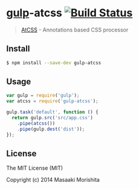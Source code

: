 # [gulp](http://gulpjs.com)-atcss [![Build Status](https://travis-ci.org/morishitter/gulp-atcss.svg)](https://travis-ci.org/morishitter/gulp-atcss)

> [AtCSS](https://github.com/morishitter/atcss) - Annotations based CSS processor


## Install

```sh
$ npm install --save-dev gulp-atcss
```

## Usage

```js
var gulp = require('gulp');
var atcss = require('gulp-atcss');

gulp.task('default', function () {
  return gulp.src('src/app.css')
    .pipe(atcss())
    .pipe(gulp.dest('dist'));
});
```

## License

The MIT License (MIT)

Copyright (c) 2014 Masaaki Morishita
